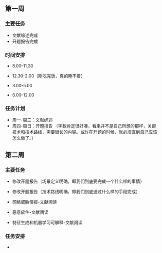 ## 第一周

### 主要任务
* 文献综述完成
* 开题报告完成

### 时间安排

* 8.00-11.30

* 12.30-2.00（刚吃完饭，真的睡不着）

* 3.00-5.00

* 6.00-12.00

### 任务计划

* 周一-周三：文献综述
* 周四-周日：开题报告
（字数肯定很好凑，看来并不是自己所想的那样，关键技术和技术路线，需要很长的内容。或许在开题的时候，就必须直到自己应该怎么做了。）


## 第二周

### 主要任务
* 修改开题报告（场景定义明确，即我们到底要完成一个什么样的事情）
* 修改开题报告（技术路线明确，即我们到底通过什么样的手段完成）

* 网络威胁情报-文献阅读
* 恶意软件-文献阅读
* 特征生成和机器学习可解释-文献阅读

### 任务安排

* 